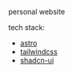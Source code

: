 personal website

tech stack: 
- [astro](https://astro.build/)
- [tailwindcss](https://tailwindcss.com/)
- [shadcn-ui](https://ui.shadcn.com/)
